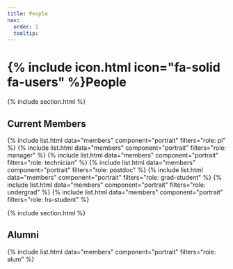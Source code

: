 ```yaml
---
title: People
nav:
  order: 2
  tooltip: 
---
```


# {% include icon.html icon="fa-solid fa-users" %}People

{% include section.html %}

## Current Members

{% include list.html  data="members"  component="portrait"  filters="role: pi" %}
{% include list.html  data="members"  component="portrait"  filters="role: manager" %}
{% include list.html  data="members"  component="portrait"  filters="role: technician" %}
{% include list.html  data="members"  component="portrait"  filters="role: postdoc" %}
{% include list.html  data="members"  component="portrait"  filters="role: grad-student" %}
{%  include list.html  data="members"  component="portrait"  filters="role: undergrad" %}
{%  include list.html  data="members"  component="portrait"  filters="role: hs-student" %}


{% include section.html %}

## Alumni

{%  include list.html  data="members"  component="portrait"  filters="role: alum" %}


